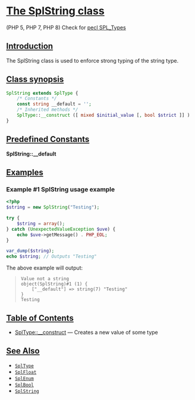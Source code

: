 # [The SplString class](#The-SplString-class)

(PHP 5, PHP 7, PHP 8)
Check for [pecl SPL_Types]

## [Introduction](#Introduction)

The SplString class is used to enforce strong typing of the string type.

## [Class synopsis](#Class-synopsis)

```php
SplString extends SplType {
    /* Constants */
    const string __default = '';
    /* Inherited methods */
    SplType::__construct ([ mixed $initial_value [, bool $strict ]] )
}
```

## [Predefined Constants](#Predefined-Constants)

**SplString::__default**

## [Examples](#Examples)

### Example #1 SplString usage example

```php
<?php
$string = new SplString("Testing");

try {
    $string = array();
} catch (UnexpectedValueException $uve) {
    echo $uve->getMessage() . PHP_EOL;
}

var_dump($string);
echo $string; // Outputs "Testing"
```

The above example will output:

> ```
> Value not a string
> object(SplString)#1 (1) {
>     ["__default"] => string(7) "Testing"
> }
> Testing
> ```

## [Table of Contents](#Table-of-Contents)

- [SplType::__construct] — Creates a new value of some type

## [See Also](#See-Also)

- [`SplType`]
- [`SplFloat`]
- [`SplEnum`]
- [`SplBool`]
- [`SplString`]

[SplType::__construct]: ./SplType.construct.md#SplType::__construct
[pecl SPL_Types]:https://pecl.php.net/package/SPL_Types
[`SplType`]: /assets/documentation/SplType.md
[`SplInt`]: /assets/documentation/SplInt.md
[`SplFloat`]: /assets/documentation/SplFloat.md
[`SplEnum`]: /assets/documentation/SplEnum.md
[`SplBool`]: /assets/documentation/SplBool.md
[`SplString`]: /assets/documentation/SplString.md

